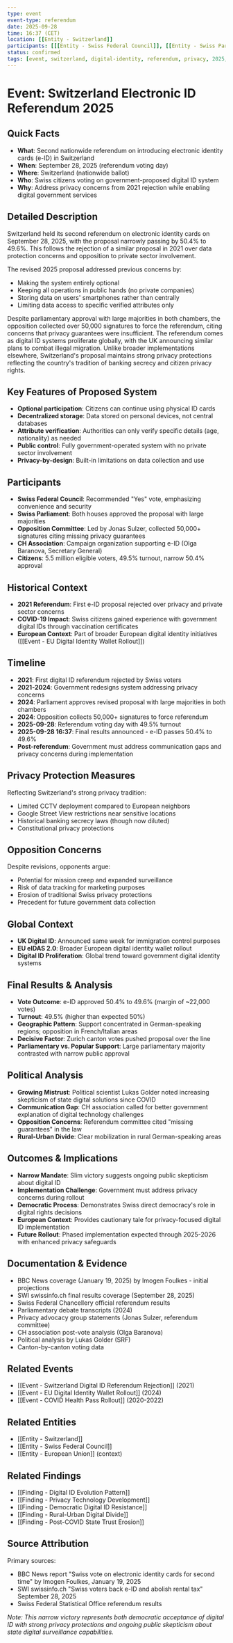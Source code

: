 ```yaml
---
type: event
event-type: referendum
date: 2025-09-28
time: 16:37 (CET)
location: [[Entity - Switzerland]]
participants: [[[Entity - Swiss Federal Council]], [[Entity - Swiss Parliament]], [[Entity - Swiss Citizens]], [[Entity - Swiss Federal Chancellery]]]
status: confirmed
tags: [event, switzerland, digital-identity, referendum, privacy, 2025, democracy]
---
```


# Event: Switzerland Electronic ID Referendum 2025

## Quick Facts
- **What**: Second nationwide referendum on introducing electronic identity cards (e-ID) in Switzerland
- **When**: September 28, 2025 (referendum voting day)
- **Where**: Switzerland (nationwide ballot)
- **Who**: Swiss citizens voting on government-proposed digital ID system
- **Why**: Address privacy concerns from 2021 rejection while enabling digital government services

## Detailed Description

Switzerland held its second referendum on electronic identity cards on September 28, 2025, with the proposal narrowly passing by 50.4% to 49.6%. This follows the rejection of a similar proposal in 2021 over data protection concerns and opposition to private sector involvement.

The revised 2025 proposal addressed previous concerns by:
- Making the system entirely optional
- Keeping all operations in public hands (no private companies)  
- Storing data on users' smartphones rather than centrally
- Limiting data access to specific verified attributes only

Despite parliamentary approval with large majorities in both chambers, the opposition collected over 50,000 signatures to force the referendum, citing concerns that privacy guarantees were insufficient. The referendum comes as digital ID systems proliferate globally, with the UK announcing similar plans to combat illegal migration. Unlike broader implementations elsewhere, Switzerland's proposal maintains strong privacy protections reflecting the country's tradition of banking secrecy and citizen privacy rights.

## Key Features of Proposed System
- **Optional participation**: Citizens can continue using physical ID cards
- **Decentralized storage**: Data stored on personal devices, not central databases  
- **Attribute verification**: Authorities can only verify specific details (age, nationality) as needed
- **Public control**: Fully government-operated system with no private sector involvement
- **Privacy-by-design**: Built-in limitations on data collection and use

## Participants
- **Swiss Federal Council**: Recommended "Yes" vote, emphasizing convenience and security
- **Swiss Parliament**: Both houses approved the proposal with large majorities
- **Opposition Committee**: Led by Jonas Sulzer, collected 50,000+ signatures citing missing privacy guarantees
- **CH Association**: Campaign organization supporting e-ID (Olga Baranova, Secretary General)
- **Citizens**: 5.5 million eligible voters, 49.5% turnout, narrow 50.4% approval

## Historical Context
- **2021 Referendum**: First e-ID proposal rejected over privacy and private sector concerns
- **COVID-19 Impact**: Swiss citizens gained experience with government digital IDs through vaccination certificates
- **European Context**: Part of broader European digital identity initiatives ([[Event - EU Digital Identity Wallet Rollout]])

## Timeline
- **2021**: First digital ID referendum rejected by Swiss voters
- **2021-2024**: Government redesigns system addressing privacy concerns
- **2024**: Parliament approves revised proposal with large majorities in both chambers
- **2024**: Opposition collects 50,000+ signatures to force referendum
- **2025-09-28**: Referendum voting day with 49.5% turnout
- **2025-09-28 16:37**: Final results announced - e-ID passes 50.4% to 49.6%
- **Post-referendum**: Government must address communication gaps and privacy concerns during implementation

## Privacy Protection Measures
Reflecting Switzerland's strong privacy tradition:
- Limited CCTV deployment compared to European neighbors
- Google Street View restrictions near sensitive locations
- Historical banking secrecy laws (though now diluted)
- Constitutional privacy protections

## Opposition Concerns
Despite revisions, opponents argue:
- Potential for mission creep and expanded surveillance
- Risk of data tracking for marketing purposes
- Erosion of traditional Swiss privacy protections
- Precedent for future government data collection

## Global Context
- **UK Digital ID**: Announced same week for immigration control purposes
- **EU eIDAS 2.0**: Broader European digital identity wallet rollout
- **Digital ID Proliferation**: Global trend toward government digital identity systems

## Final Results & Analysis
- **Vote Outcome**: e-ID approved 50.4% to 49.6% (margin of ~22,000 votes)
- **Turnout**: 49.5% (higher than expected 50%)
- **Geographic Pattern**: Support concentrated in German-speaking regions; opposition in French/Italian areas
- **Decisive Factor**: Zurich canton votes pushed proposal over the line
- **Parliamentary vs. Popular Support**: Large parliamentary majority contrasted with narrow public approval

## Political Analysis
- **Growing Mistrust**: Political scientist Lukas Golder noted increasing skepticism of state digital solutions since COVID
- **Communication Gap**: CH association called for better government explanation of digital technology challenges
- **Opposition Concerns**: Referendum committee cited "missing guarantees" in the law
- **Rural-Urban Divide**: Clear mobilization in rural German-speaking areas

## Outcomes & Implications
- **Narrow Mandate**: Slim victory suggests ongoing public skepticism about digital ID
- **Implementation Challenge**: Government must address privacy concerns during rollout
- **Democratic Process**: Demonstrates Swiss direct democracy's role in digital rights decisions
- **European Context**: Provides cautionary tale for privacy-focused digital ID implementation
- **Future Rollout**: Phased implementation expected through 2025-2026 with enhanced privacy safeguards

## Documentation & Evidence
- BBC News coverage (January 19, 2025) by Imogen Foulkes - initial projections
- SWI swissinfo.ch final results coverage (September 28, 2025)
- Swiss Federal Chancellery official referendum results
- Parliamentary debate transcripts (2024)
- Privacy advocacy group statements (Jonas Sulzer, referendum committee)
- CH association post-vote analysis (Olga Baranova)
- Political analysis by Lukas Golder (SRF)
- Canton-by-canton voting data

## Related Events
- [[Event - Switzerland Digital ID Referendum Rejection]] (2021)
- [[Event - EU Digital Identity Wallet Rollout]] (2024)
- [[Event - COVID Health Pass Rollout]] (2020-2022)

## Related Entities
- [[Entity - Switzerland]]
- [[Entity - Swiss Federal Council]]
- [[Entity - European Union]] (context)

## Related Findings
- [[Finding - Digital ID Evolution Pattern]]
- [[Finding - Privacy Technology Development]]  
- [[Finding - Democratic Digital ID Resistance]]
- [[Finding - Rural-Urban Digital Divide]]
- [[Finding - Post-COVID State Trust Erosion]]

## Source Attribution
Primary sources: 
- BBC News report "Swiss vote on electronic identity cards for second time" by Imogen Foulkes, January 19, 2025
- SWI swissinfo.ch "Swiss voters back e-ID and abolish rental tax" September 28, 2025
- Swiss Federal Statistical Office referendum results

*Note: This narrow victory represents both democratic acceptance of digital ID with strong privacy protections and ongoing public skepticism about state digital surveillance capabilities.*
